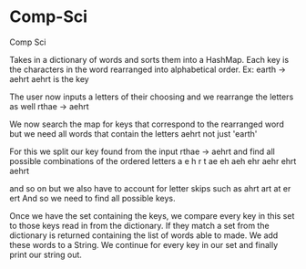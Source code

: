 Comp-Sci
========

Comp Sci 

Takes in a dictionary of words and sorts them into a HashMap.
Each key is the characters in the word rearranged into alphabetical order.
Ex: earth -> aehrt
aehrt is the key

The user now inputs a letters of their choosing and we rearrange the letters as well
rthae -> aehrt

We now search the map for keys that correspond to the rearranged word but we need all
words that contain the letters aehrt not just 'earth'

For this we split our key found from the input rthae -> aehrt and find all possible combinations of the ordered letters
a     e    h    r   t
ae   eh
aeh  ehr
aehr ehrt
aehrt

and so on  but we also have to account for letter skips such as
ahrt
art
at
er
ert
And so we need to find all possible keys.

Once we have the set containing the keys, we compare every key in this set
to those keys read in from the dictionary.
If they match a set from the dictionary is returned containing the list of words able to made.
We add these words to a String.
We continue for every key in our set and finally print our string out.
